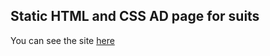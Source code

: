 <h2>Static HTML and CSS AD page for suits</h1>

You can see the site [here](https://festive-jones-9da235.netlify.app/index.html)

